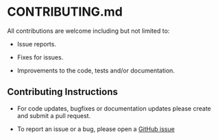 # CONTRIBUTING.md

All contributions are welcome including but not limited to:

- Issue reports.

- Fixes for issues.

- Improvements to the code, tests and/or documentation.

## Contributing Instructions

- For code updates, bugfixes or documentation updates please create and submit a pull request.

- To report an issue or a bug, please open a [GitHub issue](https://github.com/tom-halpin/dawdling-with-D-ID/issues/new)

